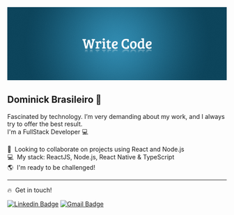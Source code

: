 <img width="auto" src="https://github.com/dominickbrasileiro/dominickbrasileiro/blob/master/banner.png" alt="Write Code">

## Dominick Brasileiro 💎
Fascinated by technology. I’m very demanding about my work, and I always try to offer the best result.
<br />I'm a FullStack Developer 💻<br />
<br /> 💙&nbsp; Looking to collaborate on projects using React and Node.js
<br /> 💻&nbsp; My stack: ReactJS, Node.js, React Native & TypeScript
<br /> 🌎&nbsp; I'm ready to be challenged!

---

🔥&nbsp; Get in touch!

[![Linkedin Badge](https://img.shields.io/badge/-LinkedIn-blue?style=flat-square&logo=Linkedin&logoColor=white&link=https://www.linkedin.com/in/dominickbrasileiro)](https://www.linkedin.com/in/dominickbrasileiro/)&nbsp;[![Gmail Badge](https://img.shields.io/badge/-brasileiro.dominick@gmail.com-c14438?style=flat-square&logo=Gmail&logoColor=white&link=mailto:brasileiro.dominick@gmail.com)](mailto:brasileiro.dominick@gmail.com)
